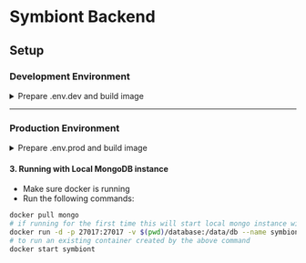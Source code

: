 # Symbiont Backend

## Setup

### Development Environment

<details>
  <summary>Prepare .env.dev and build image</summary>
     
#### 1. Prepare `.env` file
For development environment, prepare a `.env` file that has the following fields:

```
OPENAI_API_KEY=value
ANTHROPIC_API_KEY=value
PINECONE_API_KEY=value
PINECONE_INDEX=value
PINECONE_API_ENDPOINT=value
PINECONE_REGION=value
FIREBASE_CREDENTIALS=value
GOOGLE_GEMINI_API_KEY=value
VOYAGE_API_KEY=value
CO_API_KEY=value
TOGETHER_API_KEY=value
```

#### 2. Build and Run

Build and run the docker image for dev environment:

```bash
docker-compose --profile dev up
```

This will run the API server at port `0.0.0.0:8000`

</details>

---

### Production Environment

<details>
  <summary>Prepare .env.prod and build image</summary>
  
#### 1. Prepare `.env` file
For production environment, prepare a `.env` file that has the following fields:
```
OPENAI_API_KEY=value
ANTHROPIC_API_KEY=value
PINECONE_API_KEY=value
PINECONE_INDEX=value
PINECONE_API_ENDPOINT=value
PINECONE_REGION=value
FIREBASE_CREDENTIALS=value
GOOGLE_GEMINI_API_KEY=value
VOYAGE_API_KEY=value
CO_API_KEY=value
TOGETHER_API_KEY=value
```
#### 2. Build and Run
Build and run the docker image for dev environment:
```bash
docker-compose --profile prod up
```
This will run the API server at port `0.0.0.0:80`
</details>

#### 3. Running with Local MongoDB instance

- Make sure docker is running
- Run the following commands:

```bash
docker pull mongo
# if running for the first time this will start local mongo instance with a mounted volume for data persistence
docker run -d -p 27017:27017 -v $(pwd)/database:/data/db --name symbiont mongo:latest
# to run an existing container created by the above command
docker start symbiont
```
